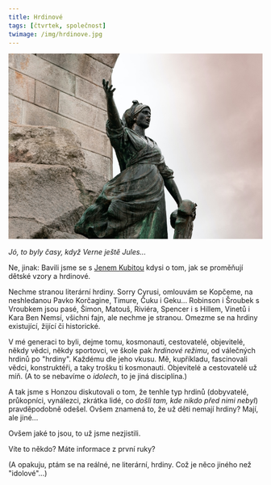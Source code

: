 ```yaml
---
title: Hrdinové
tags: [čtvrtek, společnost]
twimage: /img/hrdinove.jpg
---
```


![cover](/img/hrdinove.jpg)

_Jó, to byly časy, když Verne ještě Jules..._

Ne, jinak: Bavili jsme se s [Jenem Kubitou](https://nazory.hn.cz/tagy/Kubitovo-cteni-353507) kdysi o tom, jak se proměňují dětské vzory a hrdinové.

Nechme stranou literární hrdiny. Sorry Cyrusi, omlouvám se Kopčeme, na neshledanou Pavko Korčagine, Timure, Čuku i Geku... Robinson i Šroubek s Vroubkem jsou pasé, Šimon, Matouš, Riviéra, Spencer i s Hillem, Vinetů i Kara Ben Nemsí, všichni fajn, ale nechme je stranou. Omezme se na hrdiny existující, žijící či historické.

V mé generaci to byli, dejme tomu, kosmonauti, cestovatelé, objevitelé, někdy vědci, někdy sportovci, ve škole pak _hrdinové režimu_, od válečných hrdinů po "hrdiny". Každému dle jeho vkusu. Mě, kupříkladu, fascinovali vědci, konstruktéři, a taky trošku ti kosmonauti. Objevitelé a cestovatelé už míň. (A to se nebavíme o _idolech_, to je jiná disciplína.)

A tak jsme s Honzou diskutovali o tom, že tenhle typ hrdinů (dobyvatelé, průkopníci, vynálezci, zkrátka lidé, co _došli tam, kde nikdo před nimi nebyl_) pravděpodobně odešel. Ovšem znamená to, že už děti nemají hrdiny? Mají, ale jiné...

Ovšem jaké to jsou, to už jsme nezjistili.

Víte to někdo? Máte informace z první ruky?

(A opakuju, ptám se na reálné, ne literární, hrdiny. Což je něco jiného než "idolové"...)